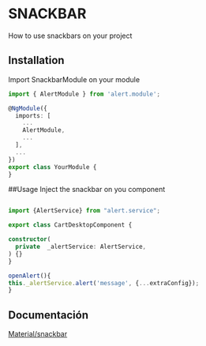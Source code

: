 # SNACKBAR
  How to use snackbars on your project

## Installation
Import SnackbarModule on your module

  ```typescript
  import { AlertModule } from 'alert.module';

  @NgModule({
    imports: [
      ...
      AlertModule,
      ...
    ],
    ...
  })
  export class YourModule {
  }
  ```

##Usage
Inject the snackbar on you component

  ```typescript
  
import {AlertService} from "alert.service";

export class CartDesktopComponent {

  constructor(
    private  _alertService: AlertService,
  ) {}
}

openAlert(){
  this._alertService.alert('message', {...extraConfig});
}

  ```

  
  ## Documentación
  [Material/snackbar](https://material.angular.io/components/snack-bar/overview)


